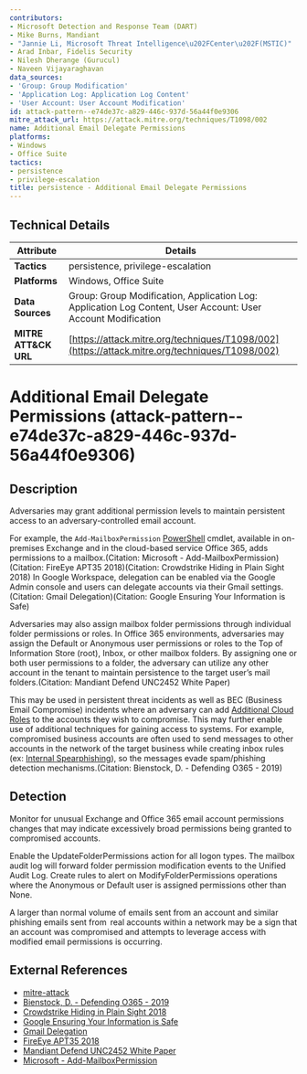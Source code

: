 ```yaml
---
contributors:
- Microsoft Detection and Response Team (DART)
- Mike Burns, Mandiant
- "Jannie Li, Microsoft Threat Intelligence\u202FCenter\u202F(MSTIC)"
- Arad Inbar, Fidelis Security
- Nilesh Dherange (Gurucul)
- Naveen Vijayaraghavan
data_sources:
- 'Group: Group Modification'
- 'Application Log: Application Log Content'
- 'User Account: User Account Modification'
id: attack-pattern--e74de37c-a829-446c-937d-56a44f0e9306
mitre_attack_url: https://attack.mitre.org/techniques/T1098/002
name: Additional Email Delegate Permissions
platforms:
- Windows
- Office Suite
tactics:
- persistence
- privilege-escalation
title: persistence - Additional Email Delegate Permissions
---
```


## Technical Details

| Attribute | Details |
|-----------|----------|
| **Tactics** | persistence, privilege-escalation |
| **Platforms** | Windows, Office Suite |
| **Data Sources** | Group: Group Modification, Application Log: Application Log Content, User Account: User Account Modification |
| **MITRE ATT&CK URL** | [https://attack.mitre.org/techniques/T1098/002](https://attack.mitre.org/techniques/T1098/002) |

# Additional Email Delegate Permissions (attack-pattern--e74de37c-a829-446c-937d-56a44f0e9306)

## Description
Adversaries may grant additional permission levels to maintain persistent access to an adversary-controlled email account. 

For example, the <code>Add-MailboxPermission</code> [PowerShell](https://attack.mitre.org/techniques/T1059/001) cmdlet, available in on-premises Exchange and in the cloud-based service Office 365, adds permissions to a mailbox.(Citation: Microsoft - Add-MailboxPermission)(Citation: FireEye APT35 2018)(Citation: Crowdstrike Hiding in Plain Sight 2018) In Google Workspace, delegation can be enabled via the Google Admin console and users can delegate accounts via their Gmail settings.(Citation: Gmail Delegation)(Citation: Google Ensuring Your Information is Safe) 

Adversaries may also assign mailbox folder permissions through individual folder permissions or roles. In Office 365 environments, adversaries may assign the Default or Anonymous user permissions or roles to the Top of Information Store (root), Inbox, or other mailbox folders. By assigning one or both user permissions to a folder, the adversary can utilize any other account in the tenant to maintain persistence to the target user’s mail folders.(Citation: Mandiant Defend UNC2452 White Paper)

This may be used in persistent threat incidents as well as BEC (Business Email Compromise) incidents where an adversary can add [Additional Cloud Roles](https://attack.mitre.org/techniques/T1098/003) to the accounts they wish to compromise. This may further enable use of additional techniques for gaining access to systems. For example, compromised business accounts are often used to send messages to other accounts in the network of the target business while creating inbox rules (ex: [Internal Spearphishing](https://attack.mitre.org/techniques/T1534)), so the messages evade spam/phishing detection mechanisms.(Citation: Bienstock, D. - Defending O365 - 2019)

## Detection
Monitor for unusual Exchange and Office 365 email account permissions changes that may indicate excessively broad permissions being granted to compromised accounts.

Enable the UpdateFolderPermissions action for all logon types. The mailbox audit log will forward folder permission modification events to the Unified Audit Log. Create rules to alert on ModifyFolderPermissions operations where the Anonymous or Default user is assigned permissions other than None. 

A larger than normal volume of emails sent from an account and similar phishing emails sent from  real accounts within a network may be a sign that an account was compromised and attempts to leverage access with modified email permissions is occurring.

## External References
- [mitre-attack](https://attack.mitre.org/techniques/T1098/002)
- [Bienstock, D. - Defending O365 - 2019](https://www.slideshare.net/DouglasBienstock/shmoocon-2019-becs-and-beyond-investigating-and-defending-office-365)
- [Crowdstrike Hiding in Plain Sight 2018](https://www.crowdstrike.com/blog/hiding-in-plain-sight-using-the-office-365-activities-api-to-investigate-business-email-compromises/)
- [Google Ensuring Your Information is Safe](https://googleblog.blogspot.com/2011/06/ensuring-your-information-is-safe.html)
- [Gmail Delegation](https://support.google.com/a/answer/7223765?hl=en)
- [FireEye APT35 2018](https://www.fireeye.com/content/dam/collateral/en/mtrends-2018.pdf)
- [Mandiant Defend UNC2452 White Paper](https://www.mandiant.com/resources/blog/remediation-and-hardening-strategies-for-microsoft-365-to-defend-against-unc2452)
- [Microsoft - Add-MailboxPermission](https://docs.microsoft.com/en-us/powershell/module/exchange/mailboxes/add-mailboxpermission?view=exchange-ps)
